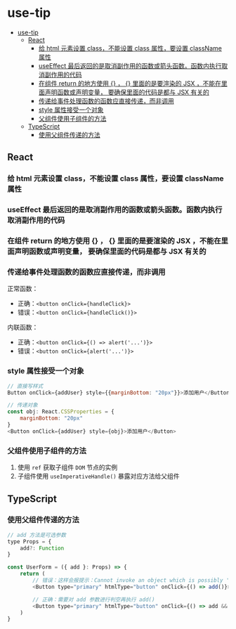# use-tip

- [use-tip](#use-tip)
  - [React](#react)
    - [给 html 元素设置 class，不能设置 class 属性，要设置 className 属性](#给-html-元素设置-class不能设置-class-属性要设置-classname-属性)
    - [useEffect 最后返回的是取消副作用的函数或箭头函数。函数内执行取消副作用的代码](#useeffect-最后返回的是取消副作用的函数或箭头函数函数内执行取消副作用的代码)
    - [在组件 return 的地方使用 {} ， {} 里面的是要渲染的 JSX ，不能在里面声明函数或声明变量， 要确保里面的代码是都与 JSX 有关的](#在组件-return-的地方使用----里面的是要渲染的-jsx-不能在里面声明函数或声明变量-要确保里面的代码是都与-jsx-有关的)
    - [传递给事件处理函数的函数应直接传递，而非调用](#传递给事件处理函数的函数应直接传递而非调用)
    - [style 属性接受一个对象](#style-属性接受一个对象)
    - [父组件使用子组件的方法](#父组件使用子组件的方法)
  - [TypeScript](#typescript)
    - [使用父组件传递的方法](#使用父组件传递的方法)

## React

### 给 html 元素设置 class，不能设置 class 属性，要设置 className 属性

### useEffect 最后返回的是取消副作用的函数或箭头函数。函数内执行取消副作用的代码

### 在组件 return 的地方使用 {} ， {} 里面的是要渲染的 JSX ，不能在里面声明函数或声明变量， 要确保里面的代码是都与 JSX 有关的

### 传递给事件处理函数的函数应直接传递，而非调用

正常函数：

- 正确：`<button onClick={handleClick}>`
- 错误：`<button onClick={handleClick()}>`

内联函数：

- 正确：`<button onClick={() => alert('...')}>`
- 错误：`<button onClick={alert('...')}>`

### style 属性接受一个对象

```js
// 直接写样式
Button onClick={addUser} style={{marginBottom: "20px"}}>添加用户</Button>

// 传递对象
const obj: React.CSSProperties = {
    marginBottom: "20px"
}
<Button onClick={addUser} style={obj}>添加用户</Button>
```

### 父组件使用子组件的方法

1. 使用 `ref` 获取子组件 `DOM` 节点的实例
2. 子组件使用 `useImperativeHandle()` 暴露对应方法给父组件

## TypeScript

### 使用父组件传递的方法

```js
// add 方法是可选参数
type Props = {
    add?: Function
}

const UserForm = ({ add }: Props) => {
    return (
        // 错误：这样会报提示：Cannot invoke an object which is possibly 'undefined'. 因为 add 参数可能不存在
        <Button type="primary" htmlType="button" onClick={() => add()}>取消</Button>

        // 正确：需要对 add 参数进行判空再执行 add() 
        <Button type="primary" htmlType="button" onClick={() => add && add()}>取消</Button>
    )
}
```
